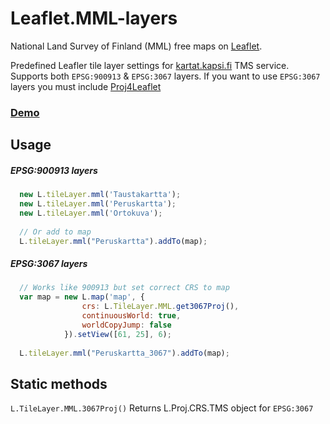 Leaflet.MML-layers
==================

National Land Survey of Finland (MML) free maps on [Leaflet](http://leafletjs.com/).

Predefined Leafler tile layer settings for [kartat.kapsi.fi](http://kartat.kapsi.fi/) TMS service. Supports both `EPSG:900913` & `EPSG:3067` layers.
If you want to use `EPSG:3067` layers you must include [Proj4Leaflet](https://github.com/kartena/Proj4Leaflet)

### [Demo](http://jleh.github.io/Leaflet.MML-layers)

Usage
-----
##### EPSG:900913 layers
```js
  new L.tileLayer.mml('Taustakartta');
  new L.tileLayer.mml('Peruskartta');
  new L.tileLayer.mml('Ortokuva');
  
  // Or add to map
  L.tileLayer.mml("Peruskartta").addTo(map);
```

##### EPSG:3067 layers
```js
  // Works like 900913 but set correct CRS to map
  var map = new L.map('map', {
                crs: L.TileLayer.MML.get3067Proj(),
                continuousWorld: true,
                worldCopyJump: false
            }).setView([61, 25], 6);
  
  L.tileLayer.mml("Peruskartta_3067").addTo(map);
```

Static methods
--------------

`L.TileLayer.MML.3067Proj()` Returns L.Proj.CRS.TMS object for `EPSG:3067`
